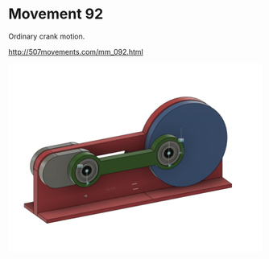 # Movement 92

Ordinary crank motion.

http://507movements.com/mm_092.html

![movement-92.PNG](movement-92.PNG)
